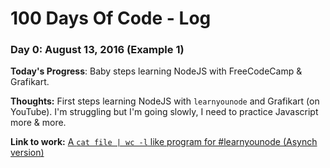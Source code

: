 # 100 Days Of Code - Log

### Day 0: August 13, 2016 (Example 1)

**Today's Progress**: Baby steps learning NodeJS with FreeCodeCamp & Grafikart.

**Thoughts:** First steps learning NodeJS with ```learnyounode``` and Grafikart (on YouTube). I'm struggling but I'm going slowly, I need to practice Javascript more & more.

**Link to work:** [A ```cat file | wc -l``` like program for #learnyounode (Asynch version)](https://gist.github.com/Fcmam5/d3eb594ec7ac41fb962c6c5877b12c7c)
